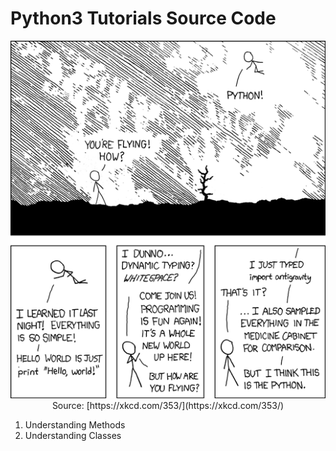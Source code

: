 Python3 Tutorials Source Code
=============================

<p align="center">
	<img src="https://github.com/101t/python3-tutorial/blob/master/img/python.png" ><br>
	Source: [https://xkcd.com/353/](https://xkcd.com/353/)
</p>

1. Understanding Methods
2. Understanding Classes